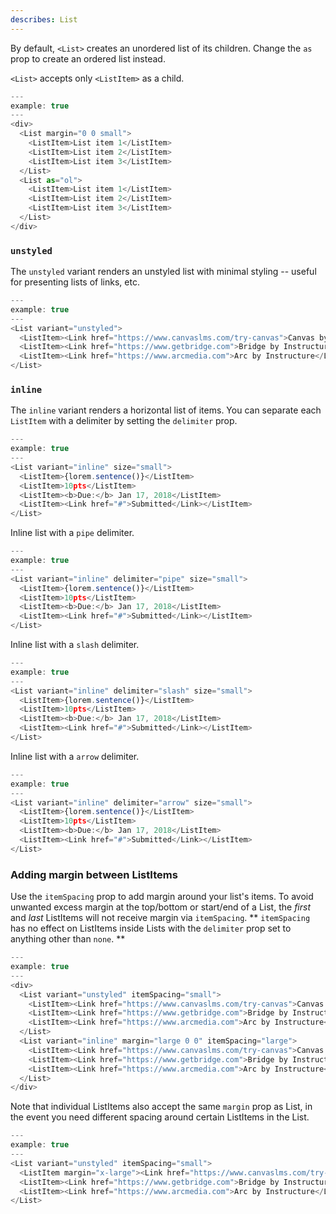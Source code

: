 ```yaml
---
describes: List
---
```


By default, `<List>` creates an unordered list of its children. Change the `as` prop to
create an ordered list instead.

`<List>` accepts only `<ListItem>` as a child.

```js
---
example: true
---
<div>
  <List margin="0 0 small">
    <ListItem>List item 1</ListItem>
    <ListItem>List item 2</ListItem>
    <ListItem>List item 3</ListItem>
  </List>
  <List as="ol">
    <ListItem>List item 1</ListItem>
    <ListItem>List item 2</ListItem>
    <ListItem>List item 3</ListItem>
  </List>
</div>
```

### `unstyled`

The `unstyled` variant renders an unstyled list with minimal styling -- useful for presenting lists of
links, etc.

```js
---
example: true
---
<List variant="unstyled">
  <ListItem><Link href="https://www.canvaslms.com/try-canvas">Canvas by Instructure</Link></ListItem>
  <ListItem><Link href="https://www.getbridge.com">Bridge by Instructure</Link></ListItem>
  <ListItem><Link href="https://www.arcmedia.com">Arc by Instructure</Link></ListItem>
</List>
```
### `inline`

The `inline` variant renders a horizontal list of items. You can separate each `ListItem` with a delimiter by setting the `delimiter` prop.

```js
---
example: true
---
<List variant="inline" size="small">
  <ListItem>{lorem.sentence()}</ListItem>
  <ListItem>10pts</ListItem>
  <ListItem><b>Due:</b> Jan 17, 2018</ListItem>
  <ListItem><Link href="#">Submitted</Link></ListItem>
</List>
```

Inline list with a `pipe` delimiter.

```js
---
example: true
---
<List variant="inline" delimiter="pipe" size="small">
  <ListItem>{lorem.sentence()}</ListItem>
  <ListItem>10pts</ListItem>
  <ListItem><b>Due:</b> Jan 17, 2018</ListItem>
  <ListItem><Link href="#">Submitted</Link></ListItem>
</List>
```

Inline list with a `slash` delimiter.

```js
---
example: true
---
<List variant="inline" delimiter="slash" size="small">
  <ListItem>{lorem.sentence()}</ListItem>
  <ListItem>10pts</ListItem>
  <ListItem><b>Due:</b> Jan 17, 2018</ListItem>
  <ListItem><Link href="#">Submitted</Link></ListItem>
</List>
```

Inline list with a `arrow` delimiter.

```js
---
example: true
---
<List variant="inline" delimiter="arrow" size="small">
  <ListItem>{lorem.sentence()}</ListItem>
  <ListItem>10pts</ListItem>
  <ListItem><b>Due:</b> Jan 17, 2018</ListItem>
  <ListItem><Link href="#">Submitted</Link></ListItem>
</List>
```

### Adding margin between ListItems

Use the `itemSpacing` prop to add margin around your list's items. To avoid unwanted excess margin
at the top/bottom or start/end of a List, the _first_ and _last_ ListItems will not receive margin via `itemSpacing`. ** `itemSpacing` has no effect on ListItems inside Lists with the `delimiter` prop set to anything other than `none`. **

```js
---
example: true
---
<div>
  <List variant="unstyled" itemSpacing="small">
    <ListItem><Link href="https://www.canvaslms.com/try-canvas">Canvas by Instructure</Link></ListItem>
    <ListItem><Link href="https://www.getbridge.com">Bridge by Instructure</Link></ListItem>
    <ListItem><Link href="https://www.arcmedia.com">Arc by Instructure</Link></ListItem>
  </List>
  <List variant="inline" margin="large 0 0" itemSpacing="large">
    <ListItem><Link href="https://www.canvaslms.com/try-canvas">Canvas by Instructure</Link></ListItem>
    <ListItem><Link href="https://www.getbridge.com">Bridge by Instructure</Link></ListItem>
    <ListItem><Link href="https://www.arcmedia.com">Arc by Instructure</Link></ListItem>
  </List>
</div>
```

Note that individual ListItems also accept the same `margin` prop as List, in the event
you need different spacing around certain ListItems in the List.

```js
---
example: true
---
<List variant="unstyled" itemSpacing="small">
  <ListItem margin="x-large"><Link href="https://www.canvaslms.com/try-canvas">Canvas by Instructure</Link></ListItem>
  <ListItem><Link href="https://www.getbridge.com">Bridge by Instructure</Link></ListItem>
  <ListItem><Link href="https://www.arcmedia.com">Arc by Instructure</Link></ListItem>
</List>
```
